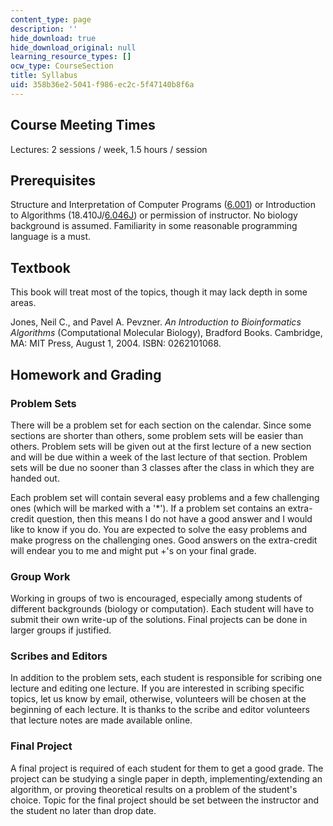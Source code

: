 ```yaml
---
content_type: page
description: ''
hide_download: true
hide_download_original: null
learning_resource_types: []
ocw_type: CourseSection
title: Syllabus
uid: 358b36e2-5041-f986-ec2c-5f47140b8f6a
---
```


Course Meeting Times
--------------------

Lectures: 2 sessions / week, 1.5 hours / session

Prerequisites
-------------

Structure and Interpretation of Computer Programs ([6.001](/courses/6-001-structure-and-interpretation-of-computer-programs-spring-2005)) or Introduction to Algorithms (18.410J/[6.046J](/courses/6-046j-introduction-to-algorithms-sma-5503-fall-2005)) or permission of instructor. No biology background is assumed. Familiarity in some reasonable programming language is a must.

Textbook
--------

This book will treat most of the topics, though it may lack depth in some areas.

Jones, Neil C., and Pavel A. Pevzner. _An Introduction to Bioinformatics Algorithms_ (Computational Molecular Biology), Bradford Books. Cambridge, MA: MIT Press, August 1, 2004. ISBN: 0262101068.

Homework and Grading
--------------------

### Problem Sets

There will be a problem set for each section on the calendar. Since some sections are shorter than others, some problem sets will be easier than others. Problem sets will be given out at the first lecture of a new section and will be due within a week of the last lecture of that section. Problem sets will be due no sooner than 3 classes after the class in which they are handed out.

Each problem set will contain several easy problems and a few challenging ones (which will be marked with a '\*'). If a problem set contains an extra-credit question, then this means I do not have a good answer and I would like to know if you do. You are expected to solve the easy problems and make progress on the challenging ones. Good answers on the extra-credit will endear you to me and might put +'s on your final grade.

### Group Work

Working in groups of two is encouraged, especially among students of different backgrounds (biology or computation). Each student will have to submit their own write-up of the solutions. Final projects can be done in larger groups if justified.

### Scribes and Editors

In addition to the problem sets, each student is responsible for scribing one lecture and editing one lecture. If you are interested in scribing specific topics, let us know by email, otherwise, volunteers will be chosen at the beginning of each lecture. It is thanks to the scribe and editor volunteers that lecture notes are made available online.

### Final Project

A final project is required of each student for them to get a good grade. The project can be studying a single paper in depth, implementing/extending an algorithm, or proving theoretical results on a problem of the student's choice. Topic for the final project should be set between the instructor and the student no later than drop date.